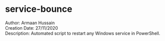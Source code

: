 # service-bounce
Author: Armaan Hussain <br>
Creation Date: 27/11/2020 <br>
Description: Automated script to restart any Windows service in PowerShell.
